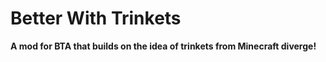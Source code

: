 # Better With Trinkets

**A mod for BTA that builds on the idea of trinkets from Minecraft diverge!**
